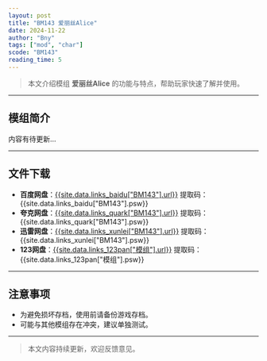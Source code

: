 ```yaml
---
layout: post
title: "BM143 爱丽丝Alice"
date: 2024-11-22
author: "Bny"
tags: ["mod", "char"]
scode: "BM143"
reading_time: 5
---
```


> 本文介绍模组 **爱丽丝Alice** 的功能与特点，帮助玩家快速了解并使用。

---

## 模组简介

内容有待更新...

---

## 文件下载
- **百度网盘**：[{{site.data.links_baidu["BM143"].url}}]({{site.data.links_baidu["BM143"].url}}) 提取码：{{site.data.links_baidu["BM143"].psw}}
- **夸克网盘**：[{{site.data.links_quark["BM143"].url}}]({{site.data.links_quark["BM143"].url}}) 提取码：{{site.data.links_quark["BM143"].psw}}
- **迅雷网盘**：[{{site.data.links_xunlei["BM143"].url}}]({{site.data.links_xunlei["BM143"].url}}) 提取码：{{site.data.links_xunlei["BM143"].psw}}
- **123网盘**：[{{site.data.links_123pan["模组"].url}}]({{site.data.links_123pan["模组"].url}}) 提取码：{{site.data.links_123pan["模组"].psw}}

---

## 注意事项
- 为避免损坏存档，使用前请备份游戏存档。
- 可能与其他模组存在冲突，建议单独测试。

---

> 本文内容持续更新，欢迎反馈意见。
